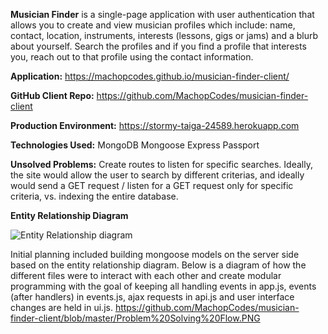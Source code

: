 **Musician Finder** is a single-page application with user authentication that allows you to create and view musician profiles which include: name, contact, location, instruments, interests (lessons, gigs or jams) and a blurb about yourself. Search the profiles and if you find a profile that interests you, reach out to that profile using the contact information. 

**Application:** https://machopcodes.github.io/musician-finder-client/

**GitHub Client Repo:** https://github.com/MachopCodes/musician-finder-client  

**Production Environment:** https://stormy-taiga-24589.herokuapp.com

**Technologies Used:**
MongoDB
Mongoose
Express
Passport

**Unsolved Problems:**
Create routes to listen for specific searches. Ideally, the site would allow the user to search by different criterias, and ideally would send a GET request / listen for a GET request only for specific criteria, vs. indexing the entire database. 

**Entity Relationship Diagram**

![Entity Relationship diagram](https://github.com/MachopCodes/musician-finder-server/blob/master/FullStack%20ERD.PNG)


Initial planning included building mongoose models on the server side based on the entity relationship diagram. 
Below is a diagram of how the different files were to interact with each other and create modular programming with the goal of keeping all handling events in app.js, events (after handlers) in events.js, ajax requests in api.js and user interface changes are held in ui.js. 
https://github.com/MachopCodes/musician-finder-client/blob/master/Problem%20Solving%20Flow.PNG


